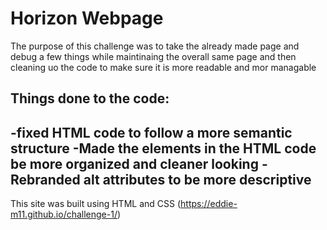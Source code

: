 # Horizon Webpage

The purpose of this challenge was to take the already made page and debug a few things while maintinaing the overall same page and then cleaning uo the code to make sure it is more readable and mor managable

## Things done to the code:

-fixed HTML code to follow a more semantic structure
-Made the elements in the HTML code be more organized and cleaner looking
-Rebranded alt attributes to be more descriptive
-




This site was built using HTML and CSS (https://eddie-m11.github.io/challenge-1/)


